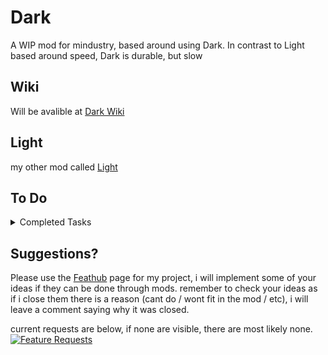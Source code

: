 # Dark
A WIP mod for mindustry, based around using Dark. In contrast to Light based around speed, Dark is durable, but slow

## Wiki
Will be avalible at [Dark Wiki](https://vortetty.github.io/Wikis/Dark/)

## Light
my other mod called [Light](https://github.com/Vortetty/Light)

## To Do

<details><summary>Completed Tasks</summary>
  
  
  
</details>

## Suggestions?
Please use the [Feathub](https://feathub.com/Vortetty/Dark "Feature Requests") page for my project, i will implement some of your ideas if they can be done through mods. remember to check your ideas as if i close them there is a reason (cant do / wont fit in the mod / etc), i will leave a comment saying why it was closed.

current requests are below, if none are visible, there are most likely none.
[![Feature Requests](https://feathub.com/Vortetty/Dark?format=svg)](https://feathub.com/Vortetty/Dark)
